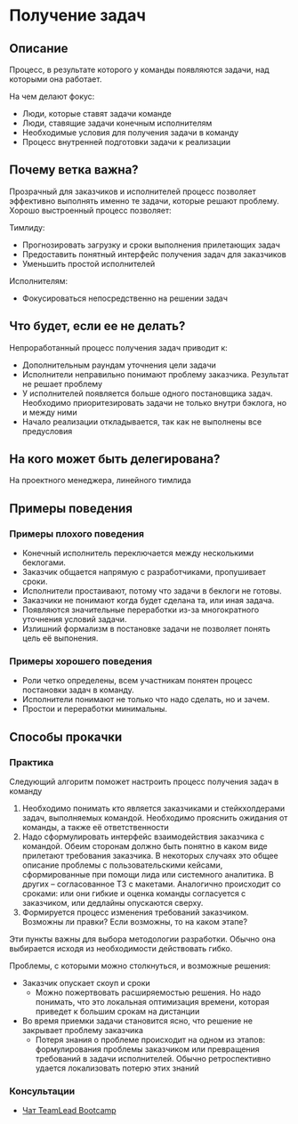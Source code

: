 # Получение задач
## Описание
Процесс, в результате которого у команды появляются задачи, над которыми она работает.

На чем делают фокус:

- Люди, которые ставят задачи команде
- Люди, ставящие задачи конечным исполнителям
- Необходимые условия для получения задачи в команду
- Процесс внутренней подготовки задачи к реализации

## Почему ветка важна?
Прозрачный для заказчиков и исполнителей процесс позволяет эффективно выполнять именно те задачи, которые решают проблему. Хорошо выстроенный процесс позволяет:

Тимлиду:
- Прогнозировать загрузку и сроки выполнения прилетающих задач
- Предоставить понятный интерфейс получения задач для заказчиков
- Уменьшить простой исполнителей

Исполнителям:
- Фокусироваться непосредственно на решении задач

## Что будет, если ее не делать?
Непроработанный процесс получения задач приводит к:

- Дополнительным раундам уточнения цели задачи
- Исполнители неправильно понимают проблему заказчика. Результат не решает проблему
- У исполнителей появляется больше одного постановщика задач. Необходимо приоритезировать задачи не только внутри бэклога, но и между ними
- Начало реализации откладывается, так как не выполнены все предусловия

## На кого может быть делегирована?
На проектного менеджера, линейного тимлида


## Примеры поведения
### Примеры плохого поведения
- Конечный исполнитель переключается между несколькими беклогами.
- Заказчик общается напрямую с разработчиками, пропушивает сроки.
- Исполнители простаивают, потому что задачи в беклоги не готовы.
- Заказчики не понимают когда будет сделана та, или иная задача.
- Появляются значительные переработки из-за многократного уточнения условий задачи.
- Излишний формализм в постановке задачи не позволяет понять цель её выпонения.

### Примеры хорошего поведения
- Роли четко определены, всем участникам понятен процесс постановки задач в команду.
- Исполнители понимают не только что надо сделать, но и зачем.
- Простои и переработки минимальны.

## Способы прокачки
### Практика
Следующий алгоритм поможет настроить процесс получения задач в команду

1. Необходимо понимать кто является заказчиками и стейкхолдерами задач, выполняемых командой. Необходимо прояснить ожидания от команды, а также её ответственности
2. Надо сформулировать интерфейс взаимодействия заказчика с командой. Обеим сторонам должно быть понятно в каком виде прилетают требования заказчика. В некоторых случаях это общее описание проблемы с пользовательскими кейсами, сформированные при помощи лида или системного аналитика. В других – согласованное ТЗ с макетами. Аналогично происходит со сроками: или они гибкие и оценка команды согласуется с заказчиком, или дедлайны опускаются сверху.
3. Формируется процесс изменения требований заказчиком. Возможны ли правки? Если возможны, то на каком этапе?

Эти пункты важны для выбора методологии разработки. Обычно она выбирается исходя из необходимости действовать гибко.

Проблемы, с которыми можно столкнуться, и возможные решения:

- Заказчик опускает скоуп и сроки
	- Можно пожертвовать расширяемостью решения. Но надо понимать, что это локальная оптимизация времени, которая приведет к большим срокам на дистанции
- Во время приемки задачи становится ясно, что решение не закрывает проблему заказчика
	- Потеря знания о проблеме происходит на одном из этапов: формулирования проблемы заказчиком или превращения требований в задачи исполнителей. Обычно ретроспективно удается локализовать потерю этих знаний


### Консультации
- [Чат TeamLead Bootcamp](https://t.me/teamlead_bootcamp)